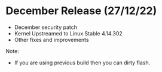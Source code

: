 # December Release (27/12/22)
- December security patch
- Kernel Upstreamed to Linux Stable 4.14.302
- Other fixes and improvements

Note: 
- If you are using previous build then you can dirty flash.
